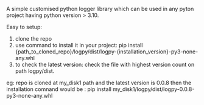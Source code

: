 A simple customised python logger library which can be used in any pyton project having python version > 3.10.

Easy to setup:

1. clone the repo
2. use command to install it in your project: pip install {path_to_cloned_repo}/logpy/dist/logpy-{installation_version}-py3-none-any.whl
3. to check the latest version: check the file with highest version count on path logpy/dist. 

eg: repo is cloned at my_disk1 path and the latest version is 0.0.8 then the installation comnand would be : pip install my_disk1/logpy/dist/logpy-0.0.8-py3-none-any.whl